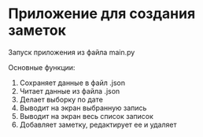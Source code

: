 # Приложение для создания заметок
Запуск приложения из файла main.py

Основные функции:
1. Сохраняет данные в файл .json 
2. Читает данные из файла .json
3. Делает выборку по дате 
4. Выводит на экран выбранную запись 
5. Выводит на экран весь список записок
6. Добавляет заметку, редактирует ее и удаляет
